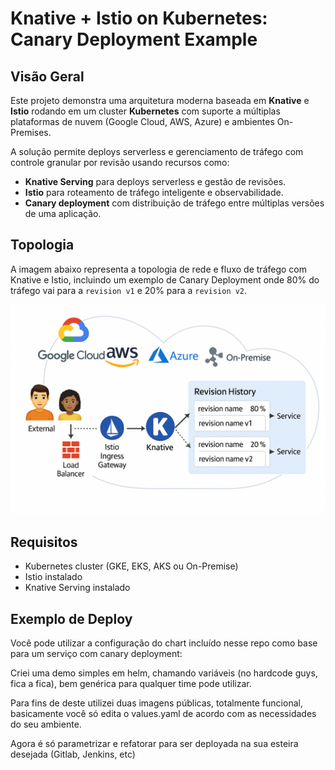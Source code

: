 # Knative + Istio on Kubernetes: Canary Deployment Example

## Visão Geral

Este projeto demonstra uma arquitetura moderna baseada em **Knative** e **Istio** rodando em um cluster **Kubernetes** com suporte a múltiplas plataformas de nuvem (Google Cloud, AWS, Azure) e ambientes On-Premises.

A solução permite deploys serverless e gerenciamento de tráfego com controle granular por revisão usando recursos como:

- **Knative Serving** para deploys serverless e gestão de revisões.
- **Istio** para roteamento de tráfego inteligente e observabilidade.
- **Canary deployment** com distribuição de tráfego entre múltiplas versões de uma aplicação.

## Topologia

A imagem abaixo representa a topologia de rede e fluxo de tráfego com Knative e Istio, incluindo um exemplo de Canary Deployment onde 80% do tráfego vai para a `revision v1` e 20% para a `revision v2`.

![Canary Deployment Topology](./canary-topology.png)

## Requisitos

- Kubernetes cluster (GKE, EKS, AKS ou On-Premise)
- Istio instalado
- Knative Serving instalado

## Exemplo de Deploy

Você pode utilizar a configuração do chart incluído nesse repo como base para um serviço com canary deployment:

Criei uma demo simples em helm, chamando variáveis (no hardcode guys, fica a fica), bem genérica para qualquer time pode utilizar.

Para fins de deste utilizei duas imagens públicas, totalmente funcional, basicamente você só edita o values.yaml de acordo com as necessidades do seu ambiente.

Agora é só parametrizar e refatorar para ser deployada na sua esteira desejada (Gitlab, Jenkins, etc)
